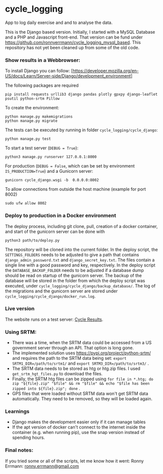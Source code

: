 # cycle_logging
App to log daily exercise and and to analyse the data.

This is the Django based version. Initially, I started with a MySQL Database and a PHP and Javascript front-end.
That version can be fund under https://github.com/ronnyerrmann/cycle_logging_mysql_based.
This repository has not yet been cleaned up from some of the old code.

### Show results in a Webbrowser:
To install Django you can follow: [https://developer.mozilla.org/en-US/docs/Learn/Server-side/Django/development_environment]

The following packages are required
```
pip install requests urllib3 django pandas plotly gpxpy django-leaflet psutil python-srtm Pillow
```

To create the environment:
```commandline
python manage.py makemigrations
python manage.py migrate
```

The tests can be executed by running in folder `cycle_logging/cycle_django`:
```commandline
python manage.py test
```

To start a test server (`DEBUG = True`):
```commandline
python3 manage.py runserver 127.0.0.1:8000
```

For production (`DEBUG = False`, which can be set by environment `IS_PRODUCTION=True`) and a Gunicorn server:
```commandline
gunicorn cycle_django.wsgi -b  0.0.0.0:8002
```

To allow connections from outside the host machine (example for port 8002)
```commandline
sudo ufw allow 8002
```
### Deploy to production in a Docker environment
The deploy process, including git clone, pull, creation of a docker container, and start of the gunicorn server can be done with
```commandline
python3 path/to/deploy.py
```
The repository will be cloned into the current folder. 
In the deploy script, the `SETTINGS_FOLDERS` needs to be adjusted to give a path that contains `django_admin_password.txt` and `django_secret_key.txt`.
The files contain a single line with a good password and key, respectively.
In the deploy script the `DATABASE_BACKUP_FOLDER` needs to be adjusted if a database dump should be read on startup of the gunicorn server.
The backup of the database will be stored in the folder from which the deploy script was executed, under `cycle_logging/cycle_django/backup_database/`.
The log of the migrations and the gunicorn server are stored under `cycle_logging/cycle_django/docker_run.log`.

### Live version
The website runs on a test server: [Cycle Results](http://109.123.245.13:8314).

### Using SRTM:
* There was a time, when the SRTM data could be accessed from a US government server through an API. That option is long gone.
* The implemented solution uses https://pypi.org/project/python-srtm/ and requires the path to the SRTM data being set: `export SRTM1_DIR=/path/to/srtm1/` and `export SRTM3_DIR=/path/to/srtm3/` .
* The SRTM data needs to be stored as htg or htg.zip files. I used `get_srtm_hgt_files.py` to download the files.
* Finally, the SRTM htg files can be zipped using `for file in *.htg; do zip "${file}.zip" "$file" && rm "$file" && echo "$file has been zipped into ${file}.zip"; done` .
* GPS files that were loaded without SRTM data won't get SRTM data automatically. They need to be removed, so they will be loaded again.

### Learnings
* Django makes the development easier only if it can manage tables
* If the apt version of docker can't connect to the internet inside the container (e.g. when running pip), use the snap version instead of spending hours.

### Final notes:
If you tried some or all of the scripts, let me know how it went: Ronny Errmann: ronny.errmann@gmail.com

